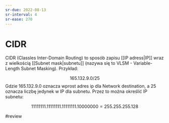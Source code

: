 ```yaml
---
sr-due: 2022-08-13
sr-interval: 4
sr-ease: 270
---
```


# CIDR
CIDR (Classles Inter-Domain Routing) to sposób zapisu [[IP adress|IP]] wraz z wielkością [[Subnet mask|subnetu]] (nazywa się to VLSM - Variable-Length Subnet Masking). Przykład:

$$165.132.9.0/25$$
Gdzie $165.132.9.0$ oznacza wprost adres ip dla Network destination, a $25$ oznacza liczbę jedynek w IP dla subnetu. Przez to można określić IP subnetu:

$$11111111.11111111.11111111.10000000 = 255.255.255.128$$

#review